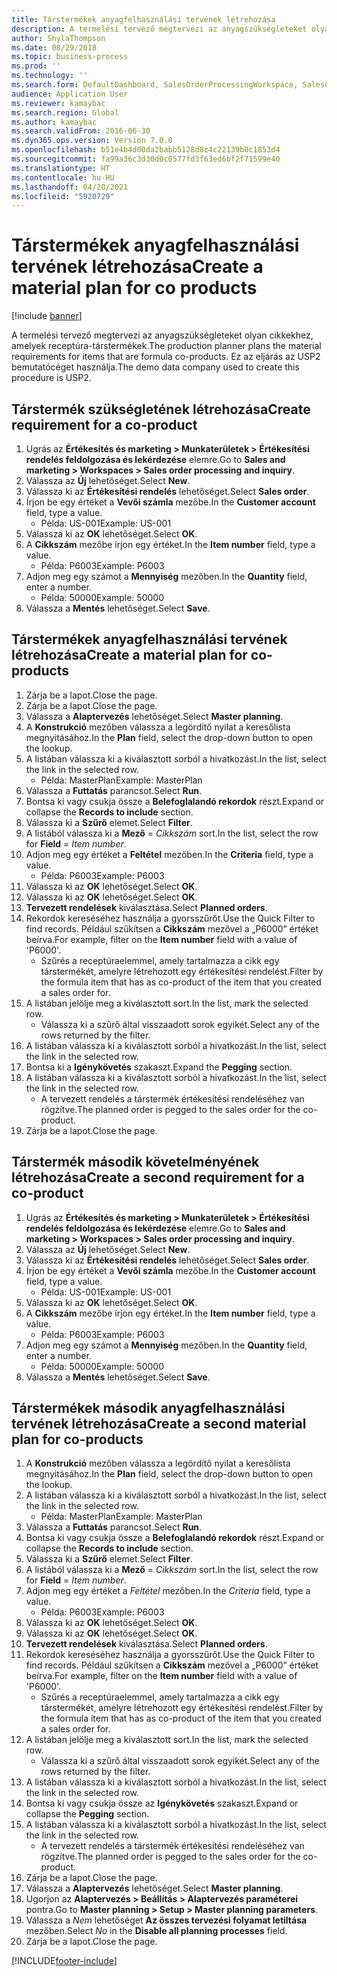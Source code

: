 ```yaml
---
title: Társtermékek anyagfelhasználási tervének létrehozása
description: A termelési tervező megtervezi az anyagszükségleteket olyan cikkekhez, amelyek receptúra-társtermékek.
author: ShylaThompson
ms.date: 08/29/2018
ms.topic: business-process
ms.prod: ''
ms.technology: ''
ms.search.form: DefaultDashboard, SalesOrderProcessingWorkspace, SalesCreateOrder, SalesTable, ReqCreatePlanWorkspace, ReqTransPlanCard, SysQueryForm, ReqTransPo
audience: Application User
ms.reviewer: kamaybac
ms.search.region: Global
ms.author: kamaybac
ms.search.validFrom: 2016-06-30
ms.dyn365.ops.version: Version 7.0.0
ms.openlocfilehash: b51e4b4d00da2babb5128d8c4c22139b0c1853d4
ms.sourcegitcommit: fa99a36c3d30d0c0577fd3f63ed6bf2f71599e40
ms.translationtype: HT
ms.contentlocale: hu-HU
ms.lasthandoff: 04/20/2021
ms.locfileid: "5920729"
---
```

# <a name="create-a-material-plan-for-co-products"></a><span data-ttu-id="4561e-103">Társtermékek anyagfelhasználási tervének létrehozása</span><span class="sxs-lookup"><span data-stu-id="4561e-103">Create a material plan for co products</span></span>

[!include [banner](../../includes/banner.md)]

<span data-ttu-id="4561e-104">A termelési tervező megtervezi az anyagszükségleteket olyan cikkekhez, amelyek receptúra-társtermékek.</span><span class="sxs-lookup"><span data-stu-id="4561e-104">The production planner plans the material requirements for items that are formula co-products.</span></span> <span data-ttu-id="4561e-105">Ez az eljárás az USP2 bemutatócéget használja.</span><span class="sxs-lookup"><span data-stu-id="4561e-105">The demo data company used to create this procedure is USP2.</span></span>

## <a name="create-requirement-for-a-co-product"></a><span data-ttu-id="4561e-106">Társtermék szükségletének létrehozása</span><span class="sxs-lookup"><span data-stu-id="4561e-106">Create requirement for a co-product</span></span>

1. <span data-ttu-id="4561e-107">Ugrás az **Értékesítés és marketing \> Munkaterületek \> Értékesítési rendelés feldolgozása és lekérdezése** elemre.</span><span class="sxs-lookup"><span data-stu-id="4561e-107">Go to **Sales and marketing \> Workspaces \> Sales order processing and inquiry**.</span></span>
1. <span data-ttu-id="4561e-108">Válassza az **Új** lehetőséget.</span><span class="sxs-lookup"><span data-stu-id="4561e-108">Select **New**.</span></span>
1. <span data-ttu-id="4561e-109">Válassza ki az **Értékesítési rendelés** lehetőséget.</span><span class="sxs-lookup"><span data-stu-id="4561e-109">Select **Sales order**.</span></span>
1. <span data-ttu-id="4561e-110">Írjon be egy értéket a **Vevői számla** mezőbe.</span><span class="sxs-lookup"><span data-stu-id="4561e-110">In the **Customer account** field, type a value.</span></span>
    * <span data-ttu-id="4561e-111">Példa: US-001</span><span class="sxs-lookup"><span data-stu-id="4561e-111">Example: US-001</span></span>  
1. <span data-ttu-id="4561e-112">Válassza ki az **OK** lehetőséget.</span><span class="sxs-lookup"><span data-stu-id="4561e-112">Select **OK**.</span></span>
1. <span data-ttu-id="4561e-113">A **Cikkszám** mezőbe írjon egy értéket.</span><span class="sxs-lookup"><span data-stu-id="4561e-113">In the **Item number** field, type a value.</span></span>
    * <span data-ttu-id="4561e-114">Példa: P6003</span><span class="sxs-lookup"><span data-stu-id="4561e-114">Example: P6003</span></span>  
1. <span data-ttu-id="4561e-115">Adjon meg egy számot a **Mennyiség** mezőben.</span><span class="sxs-lookup"><span data-stu-id="4561e-115">In the **Quantity** field, enter a number.</span></span>
    * <span data-ttu-id="4561e-116">Példa: 50000</span><span class="sxs-lookup"><span data-stu-id="4561e-116">Example: 50000</span></span>  
1. <span data-ttu-id="4561e-117">Válassza a **Mentés** lehetőséget.</span><span class="sxs-lookup"><span data-stu-id="4561e-117">Select **Save**.</span></span>

## <a name="create-a-material-plan-for-co-products"></a><span data-ttu-id="4561e-118">Társtermékek anyagfelhasználási tervének létrehozása</span><span class="sxs-lookup"><span data-stu-id="4561e-118">Create a material plan for co-products</span></span>

1. <span data-ttu-id="4561e-119">Zárja be a lapot.</span><span class="sxs-lookup"><span data-stu-id="4561e-119">Close the page.</span></span>
1. <span data-ttu-id="4561e-120">Zárja be a lapot.</span><span class="sxs-lookup"><span data-stu-id="4561e-120">Close the page.</span></span>
1. <span data-ttu-id="4561e-121">Válassza a **Alaptervezés** lehetőséget.</span><span class="sxs-lookup"><span data-stu-id="4561e-121">Select **Master planning**.</span></span>
1. <span data-ttu-id="4561e-122">A **Konstrukció** mezőben válassza a legördítő nyilat a keresőlista megnyitásához.</span><span class="sxs-lookup"><span data-stu-id="4561e-122">In the **Plan** field, select the drop-down button to open the lookup.</span></span>
1. <span data-ttu-id="4561e-123">A listában válassza ki a kiválasztott sorból a hivatkozást.</span><span class="sxs-lookup"><span data-stu-id="4561e-123">In the list, select the link in the selected row.</span></span>
    * <span data-ttu-id="4561e-124">Példa: MasterPlan</span><span class="sxs-lookup"><span data-stu-id="4561e-124">Example: MasterPlan</span></span>  
1. <span data-ttu-id="4561e-125">Válassza a **Futtatás** parancsot.</span><span class="sxs-lookup"><span data-stu-id="4561e-125">Select **Run**.</span></span>
1. <span data-ttu-id="4561e-126">Bontsa ki vagy csukja össze a **Belefoglalandó rekordok** részt.</span><span class="sxs-lookup"><span data-stu-id="4561e-126">Expand or collapse the **Records to include** section.</span></span>
1. <span data-ttu-id="4561e-127">Válassza ki a **Szűrő** elemet.</span><span class="sxs-lookup"><span data-stu-id="4561e-127">Select **Filter**.</span></span>
1. <span data-ttu-id="4561e-128">A listából válassza ki a **Mező** = *Cikkszám* sort.</span><span class="sxs-lookup"><span data-stu-id="4561e-128">In the list, select the row for **Field** = *Item number*.</span></span>
1. <span data-ttu-id="4561e-129">Adjon meg egy értéket a **Feltétel** mezőben.</span><span class="sxs-lookup"><span data-stu-id="4561e-129">In the **Criteria** field, type a value.</span></span>
    * <span data-ttu-id="4561e-130">Példa: P6003</span><span class="sxs-lookup"><span data-stu-id="4561e-130">Example: P6003</span></span>  
1. <span data-ttu-id="4561e-131">Válassza ki az **OK** lehetőséget.</span><span class="sxs-lookup"><span data-stu-id="4561e-131">Select **OK**.</span></span>
1. <span data-ttu-id="4561e-132">Válassza ki az **OK** lehetőséget.</span><span class="sxs-lookup"><span data-stu-id="4561e-132">Select **OK**.</span></span>
1. <span data-ttu-id="4561e-133">**Tervezett rendelések** kiválasztása.</span><span class="sxs-lookup"><span data-stu-id="4561e-133">Select **Planned orders**.</span></span>
1. <span data-ttu-id="4561e-134">Rekordok kereséséhez használja a gyorsszűrőt.</span><span class="sxs-lookup"><span data-stu-id="4561e-134">Use the Quick Filter to find records.</span></span> <span data-ttu-id="4561e-135">Például szűkítsen a **Cikkszám** mezővel a „P6000” értéket beírva.</span><span class="sxs-lookup"><span data-stu-id="4561e-135">For example, filter on the **Item number** field with a value of 'P6000'.</span></span>
    * <span data-ttu-id="4561e-136">Szűrés a receptúraelemmel, amely tartalmazza a cikk egy társtermékét, amelyre létrehozott egy értékesítési rendelést.</span><span class="sxs-lookup"><span data-stu-id="4561e-136">Filter by the formula item that has as co-product of the item that you created a sales order for.</span></span>  
1. <span data-ttu-id="4561e-137">A listában jelölje meg a kiválasztott sort.</span><span class="sxs-lookup"><span data-stu-id="4561e-137">In the list, mark the selected row.</span></span>
    * <span data-ttu-id="4561e-138">Válassza ki a szűrő által visszaadott sorok egyikét.</span><span class="sxs-lookup"><span data-stu-id="4561e-138">Select any of the rows returned by the filter.</span></span>  
1. <span data-ttu-id="4561e-139">A listában válassza ki a kiválasztott sorból a hivatkozást.</span><span class="sxs-lookup"><span data-stu-id="4561e-139">In the list, select the link in the selected row.</span></span>
1. <span data-ttu-id="4561e-140">Bontsa ki a **Igénykövetés** szakaszt.</span><span class="sxs-lookup"><span data-stu-id="4561e-140">Expand the **Pegging** section.</span></span>
1. <span data-ttu-id="4561e-141">A listában válassza ki a kiválasztott sorból a hivatkozást.</span><span class="sxs-lookup"><span data-stu-id="4561e-141">In the list, select the link in the selected row.</span></span>
    * <span data-ttu-id="4561e-142">A tervezett rendelés a társtermék értékesítési rendeléséhez van rögzítve.</span><span class="sxs-lookup"><span data-stu-id="4561e-142">The planned order is pegged to the sales order for the co-product.</span></span>  
1. <span data-ttu-id="4561e-143">Zárja be a lapot.</span><span class="sxs-lookup"><span data-stu-id="4561e-143">Close the page.</span></span>

## <a name="create-a-second-requirement-for-a-co-product"></a><span data-ttu-id="4561e-144">Társtermék második követelményének létrehozása</span><span class="sxs-lookup"><span data-stu-id="4561e-144">Create a second requirement for a co-product</span></span>

1. <span data-ttu-id="4561e-145">Ugrás az **Értékesítés és marketing \> Munkaterületek \> Értékesítési rendelés feldolgozása és lekérdezése** elemre.</span><span class="sxs-lookup"><span data-stu-id="4561e-145">Go to **Sales and marketing \> Workspaces \> Sales order processing and inquiry**.</span></span>
1. <span data-ttu-id="4561e-146">Válassza az **Új** lehetőséget.</span><span class="sxs-lookup"><span data-stu-id="4561e-146">Select **New**.</span></span>
1. <span data-ttu-id="4561e-147">Válassza ki az **Értékesítési rendelés** lehetőséget.</span><span class="sxs-lookup"><span data-stu-id="4561e-147">Select **Sales order**.</span></span>
1. <span data-ttu-id="4561e-148">Írjon be egy értéket a **Vevői számla** mezőbe.</span><span class="sxs-lookup"><span data-stu-id="4561e-148">In the **Customer account** field, type a value.</span></span>
    * <span data-ttu-id="4561e-149">Példa: US-001</span><span class="sxs-lookup"><span data-stu-id="4561e-149">Example: US-001</span></span>  
1. <span data-ttu-id="4561e-150">Válassza ki az **OK** lehetőséget.</span><span class="sxs-lookup"><span data-stu-id="4561e-150">Select **OK**.</span></span>
1. <span data-ttu-id="4561e-151">A **Cikkszám** mezőbe írjon egy értéket.</span><span class="sxs-lookup"><span data-stu-id="4561e-151">In the **Item number** field, type a value.</span></span>
    * <span data-ttu-id="4561e-152">Példa: P6003</span><span class="sxs-lookup"><span data-stu-id="4561e-152">Example: P6003</span></span>  
1. <span data-ttu-id="4561e-153">Adjon meg egy számot a **Mennyiség** mezőben.</span><span class="sxs-lookup"><span data-stu-id="4561e-153">In the **Quantity** field, enter a number.</span></span>
    * <span data-ttu-id="4561e-154">Példa: 50000</span><span class="sxs-lookup"><span data-stu-id="4561e-154">Example: 50000</span></span>  
1. <span data-ttu-id="4561e-155">Válassza a **Mentés** lehetőséget.</span><span class="sxs-lookup"><span data-stu-id="4561e-155">Select **Save**.</span></span>

## <a name="create-a-second-material-plan-for-co-products"></a><span data-ttu-id="4561e-156">Társtermékek második anyagfelhasználási tervének létrehozása</span><span class="sxs-lookup"><span data-stu-id="4561e-156">Create a second material plan for co-products</span></span>

1. <span data-ttu-id="4561e-157">A **Konstrukció** mezőben válassza a legördítő nyilat a keresőlista megnyitásához.</span><span class="sxs-lookup"><span data-stu-id="4561e-157">In the **Plan** field, select the drop-down button to open the lookup.</span></span>
2. <span data-ttu-id="4561e-158">A listában válassza ki a kiválasztott sorból a hivatkozást.</span><span class="sxs-lookup"><span data-stu-id="4561e-158">In the list, select the link in the selected row.</span></span>
    * <span data-ttu-id="4561e-159">Példa: MasterPlan</span><span class="sxs-lookup"><span data-stu-id="4561e-159">Example: MasterPlan</span></span>  
3. <span data-ttu-id="4561e-160">Válassza a **Futtatás** parancsot.</span><span class="sxs-lookup"><span data-stu-id="4561e-160">Select **Run**.</span></span>
4. <span data-ttu-id="4561e-161">Bontsa ki vagy csukja össze a **Belefoglalandó rekordok** részt.</span><span class="sxs-lookup"><span data-stu-id="4561e-161">Expand or collapse the **Records to include** section.</span></span>
5. <span data-ttu-id="4561e-162">Válassza ki a **Szűrő** elemet.</span><span class="sxs-lookup"><span data-stu-id="4561e-162">Select **Filter**.</span></span>
6. <span data-ttu-id="4561e-163">A listából válassza ki a **Mező** = *Cikkszám* sort.</span><span class="sxs-lookup"><span data-stu-id="4561e-163">In the list, select the row for **Field** = *Item number*.</span></span>
7. <span data-ttu-id="4561e-164">Adjon meg egy értéket a *Feltétel* mezőben.</span><span class="sxs-lookup"><span data-stu-id="4561e-164">In the *Criteria* field, type a value.</span></span>
    * <span data-ttu-id="4561e-165">Példa: P6003</span><span class="sxs-lookup"><span data-stu-id="4561e-165">Example: P6003</span></span>  
8. <span data-ttu-id="4561e-166">Válassza ki az **OK** lehetőséget.</span><span class="sxs-lookup"><span data-stu-id="4561e-166">Select **OK**.</span></span>
9. <span data-ttu-id="4561e-167">Válassza ki az **OK** lehetőséget.</span><span class="sxs-lookup"><span data-stu-id="4561e-167">Select **OK**.</span></span>
10. <span data-ttu-id="4561e-168">**Tervezett rendelések** kiválasztása.</span><span class="sxs-lookup"><span data-stu-id="4561e-168">Select **Planned orders**.</span></span>
11. <span data-ttu-id="4561e-169">Rekordok kereséséhez használja a gyorsszűrőt.</span><span class="sxs-lookup"><span data-stu-id="4561e-169">Use the Quick Filter to find records.</span></span> <span data-ttu-id="4561e-170">Például szűkítsen a **Cikkszám** mezővel a „P6000” értéket beírva.</span><span class="sxs-lookup"><span data-stu-id="4561e-170">For example, filter on the **Item number** field with a value of 'P6000'.</span></span>
    * <span data-ttu-id="4561e-171">Szűrés a receptúraelemmel, amely tartalmazza a cikk egy társtermékét, amelyre létrehozott egy értékesítési rendelést.</span><span class="sxs-lookup"><span data-stu-id="4561e-171">Filter by the formula item that has as co-product of the item that you created a sales order for.</span></span>  
12. <span data-ttu-id="4561e-172">A listában jelölje meg a kiválasztott sort.</span><span class="sxs-lookup"><span data-stu-id="4561e-172">In the list, mark the selected row.</span></span>
    * <span data-ttu-id="4561e-173">Válassza ki a szűrő által visszaadott sorok egyikét.</span><span class="sxs-lookup"><span data-stu-id="4561e-173">Select any of the rows returned by the filter.</span></span>  
13. <span data-ttu-id="4561e-174">A listában válassza ki a kiválasztott sorból a hivatkozást.</span><span class="sxs-lookup"><span data-stu-id="4561e-174">In the list, select the link in the selected row.</span></span>
14. <span data-ttu-id="4561e-175">Bontsa ki vagy csukja össze az **Igénykövetés** szakaszt.</span><span class="sxs-lookup"><span data-stu-id="4561e-175">Expand or collapse the **Pegging** section.</span></span>
15. <span data-ttu-id="4561e-176">A listában válassza ki a kiválasztott sorból a hivatkozást.</span><span class="sxs-lookup"><span data-stu-id="4561e-176">In the list, select the link in the selected row.</span></span>
    * <span data-ttu-id="4561e-177">A tervezett rendelés a társtermék értékesítési rendeléséhez van rögzítve.</span><span class="sxs-lookup"><span data-stu-id="4561e-177">The planned order is pegged to the sales order for the co-product.</span></span>  
16. <span data-ttu-id="4561e-178">Zárja be a lapot.</span><span class="sxs-lookup"><span data-stu-id="4561e-178">Close the page.</span></span>
17. <span data-ttu-id="4561e-179">Válassza a **Alaptervezés** lehetőséget.</span><span class="sxs-lookup"><span data-stu-id="4561e-179">Select **Master planning**.</span></span>
18. <span data-ttu-id="4561e-180">Ugorjon az **Alaptervezés \> Beállítás \> Alaptervezés paraméterei** pontra.</span><span class="sxs-lookup"><span data-stu-id="4561e-180">Go to **Master planning \> Setup \> Master planning parameters**.</span></span>
19. <span data-ttu-id="4561e-181">Válassza a *Nem* lehetőséget **Az összes tervezési folyamat letiltása** mezőben.</span><span class="sxs-lookup"><span data-stu-id="4561e-181">Select *No* in the **Disable all planning processes** field.</span></span>
20. <span data-ttu-id="4561e-182">Zárja be a lapot.</span><span class="sxs-lookup"><span data-stu-id="4561e-182">Close the page.</span></span>


[!INCLUDE[footer-include](../../../includes/footer-banner.md)]